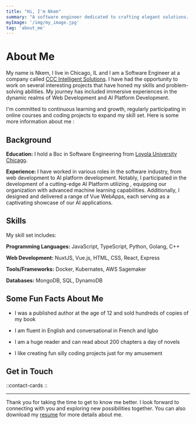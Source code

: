```yaml
---
title: "Hi, I'm Nkem"
summary: "A software engineer dedicated to crafting elegant solutions. Let's build something amazing together!"
myImage: '/img/my_image.jpg'
tag: 'about_me'
---
```


# About Me

My name is Nkem, I live in Chicago, IL and I am a Software Engineer at a company called [CCC Intelligent Solutions](https://cccis.com). I have had the opportunity to work on several interesting projects that have honed my skills and problem-solving abilities. My journey has included immersive experiences in the dynamic realms of Web Development and AI Platform Development.  

I'm committed to continuous learning and growth, regularly participating in online courses and coding projects to expand my skill set. Here is some more information about me :

## Background

**Education:** I hold a Bsc in Software Engineering from [Loyola University Chicago](https://www.luc.edu).

**Experience:** I have worked in various roles in the software industry, from web development to AI platform development. Notably, I participated in the development of a cutting-edge AI Platform utilizing , equipping our organization with advanced machine learning capabilities. Additionally, I designed and delivered a range of Vue WebApps, each serving as a captivating showcase of our AI applications.

## Skills

My skill set includes:

**Programming Languages:** JavaScript, TypeScript, Python, Golang, C++

**Web Development:** NuxtJS, Vue.js, HTML, CSS, React, Express  

**Tools/Frameworks:** Docker, Kubernates, AWS Sagemaker

**Databases:** MongoDB, SQL, DynamoDB

## Some Fun Facts About Me

- I was a published author at the age of 12 and sold hundreds of copies of my book

- I am fluent in English and conversational in French and Igbo

- I am a huge reader and can read about 200 chapters a day of novels

- I like creating fun silly coding projects just for my amusement


## Get in Touch 

::contact-cards
::


---

Thank you for taking the time to get to know me better. I look forward to connecting with you and exploring new possibilities together. You can also download my [resume](/resume) for more details about me. 

